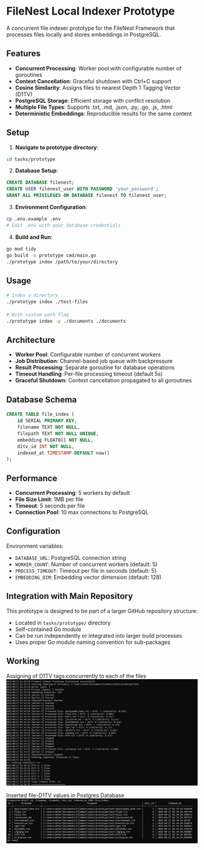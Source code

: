 # FileNest Local Indexer Prototype

A concurrent file indexer prototype for the FileNest Framework that processes files locally and stores embeddings in PostgreSQL.

## Features

- **Concurrent Processing**: Worker pool with configurable number of goroutines
- **Context Cancellation**: Graceful shutdown with Ctrl+C support
- **Cosine Similarity**: Assigns files to nearest Depth 1 Tagging Vector (D1TV)
- **PostgreSQL Storage**: Efficient storage with conflict resolution
- **Multiple File Types**: Supports .txt, .md, .json, .py, .go, .js, .html
- **Deterministic Embeddings**: Reproducible results for the same content

## Setup

1. **Navigate to prototype directory**:
```bash
cd tasks/prototype
```

2. **Database Setup**:
```sql
CREATE DATABASE filenest;
CREATE USER filenest_user WITH PASSWORD 'your_password';
GRANT ALL PRIVILEGES ON DATABASE filenest TO filenest_user;
```

3. **Environment Configuration**:
```bash
cp .env.example .env
# Edit .env with your database credentials
```

4. **Build and Run**:
```bash
go mod tidy
go build -o prototype cmd/main.go
./prototype index /path/to/your/directory
```

## Usage

```bash
# Index a directory
./prototype index ./test-files

# With custom path flag
./prototype index -p ./documents ./documents
```

## Architecture

- **Worker Pool**: Configurable number of concurrent workers
- **Job Distribution**: Channel-based job queue with backpressure
- **Result Processing**: Separate goroutine for database operations
- **Timeout Handling**: Per-file processing timeout (default 5s)
- **Graceful Shutdown**: Context cancellation propagated to all goroutines

## Database Schema

```sql
CREATE TABLE file_index (
    id SERIAL PRIMARY KEY,
    filename TEXT NOT NULL,
    filepath TEXT NOT NULL UNIQUE,
    embedding FLOAT8[] NOT NULL,
    d1tv_id INT NOT NULL,
    indexed_at TIMESTAMP DEFAULT now()
);
```

## Performance

- **Concurrent Processing**: 5 workers by default
- **File Size Limit**: 1MB per file
- **Timeout**: 5 seconds per file
- **Connection Pool**: 10 max connections to PostgreSQL

## Configuration

Environment variables:
- `DATABASE_URL`: PostgreSQL connection string
- `WORKER_COUNT`: Number of concurrent workers (default: 5)
- `PROCESS_TIMEOUT`: Timeout per file in seconds (default: 5)
- `EMBEDDING_DIM`: Embedding vector dimension (default: 128)

## Integration with Main Repository

This prototype is designed to be part of a larger GitHub repository structure:
- Located in `tasks/prototype/` directory
- Self-contained Go module
- Can be run independently or integrated into larger build processes
- Uses proper Go module naming convention for sub-packages

## Working

Assigning of D1TV tags concurrently to each of the files
![alt text](image.png)

Inserted file-D1TV values in Postgres Database
![alt text](image-1.png)